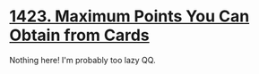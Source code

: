 [1423. Maximum Points You Can Obtain from Cards](https://leetcode.com/problems/maximum-points-you-can-obtain-from-cards)
===
Nothing here! I'm probably too lazy QQ.